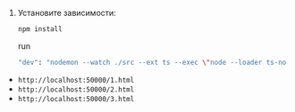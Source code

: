 1. Установите зависимости:
   ```bash
   npm install
   ```
   run
   ```bash
   "dev": "nodemon --watch ./src --ext ts --exec \"node --loader ts-node/esm ./src/server/app.ts\""
   ```

- `http://localhost:50000/1.html`
- `http://localhost:50000/2.html`
- `http://localhost:50000/3.html`
